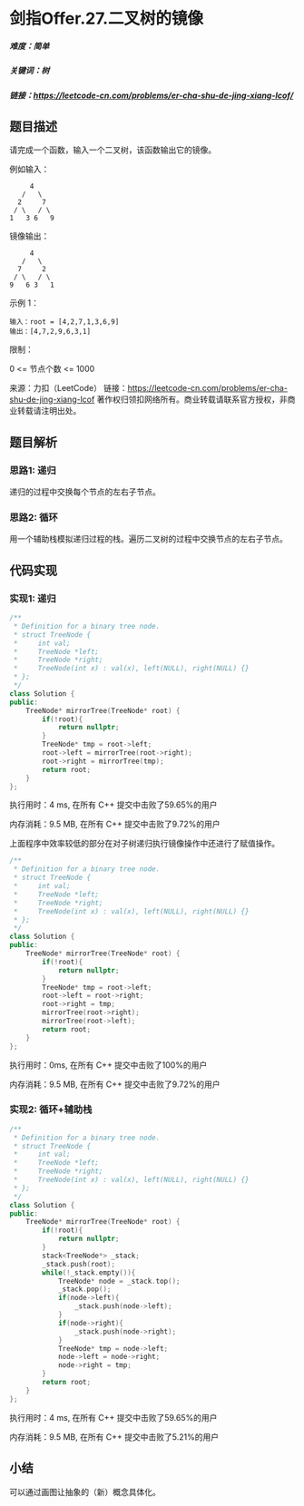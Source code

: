 # 剑指Offer.27.二叉树的镜像

##### 难度：简单

##### 关键词：树

##### 链接：https://leetcode-cn.com/problems/er-cha-shu-de-jing-xiang-lcof/

## 题目描述

请完成一个函数，输入一个二叉树，该函数输出它的镜像。

例如输入：

```
     4
   /   \
  2     7
 / \   / \
1   3 6   9
```

镜像输出： 

```
     4
   /   \
  7     2
 / \   / \
9   6 3   1
```

示例 1：

```
输入：root = [4,2,7,1,3,6,9]
输出：[4,7,2,9,6,3,1]
```


限制：

0 <= 节点个数 <= 1000

来源：力扣（LeetCode）
链接：https://leetcode-cn.com/problems/er-cha-shu-de-jing-xiang-lcof
著作权归领扣网络所有。商业转载请联系官方授权，非商业转载请注明出处。

## 题目解析

### 思路1: 递归

递归的过程中交换每个节点的左右子节点。

### 思路2: 循环

用一个辅助栈模拟递归过程的栈。遍历二叉树的过程中交换节点的左右子节点。

## 代码实现

### 实现1: 递归

```c++
/**
 * Definition for a binary tree node.
 * struct TreeNode {
 *     int val;
 *     TreeNode *left;
 *     TreeNode *right;
 *     TreeNode(int x) : val(x), left(NULL), right(NULL) {}
 * };
 */
class Solution {
public:
    TreeNode* mirrorTree(TreeNode* root) {
        if(!root){
            return nullptr;
        }
        TreeNode* tmp = root->left;
        root->left = mirrorTree(root->right);
        root->right = mirrorTree(tmp);
        return root;
    }
};
```

执行用时：4 ms, 在所有 C++ 提交中击败了59.65%的用户

内存消耗：9.5 MB, 在所有 C++ 提交中击败了9.72%的用户

上面程序中效率较低的部分在对子树递归执行镜像操作中还进行了赋值操作。

```c++
/**
 * Definition for a binary tree node.
 * struct TreeNode {
 *     int val;
 *     TreeNode *left;
 *     TreeNode *right;
 *     TreeNode(int x) : val(x), left(NULL), right(NULL) {}
 * };
 */
class Solution {
public:
    TreeNode* mirrorTree(TreeNode* root) {
        if(!root){
            return nullptr;
        }
        TreeNode* tmp = root->left;
        root->left = root->right;
        root->right = tmp;
        mirrorTree(root->right);
        mirrorTree(root->left);
        return root;
    }
};
```

执行用时：0ms, 在所有 C++ 提交中击败了100%的用户

内存消耗：9.5 MB, 在所有 C++ 提交中击败了9.72%的用户

### 实现2: 循环+辅助栈

```c++
/**
 * Definition for a binary tree node.
 * struct TreeNode {
 *     int val;
 *     TreeNode *left;
 *     TreeNode *right;
 *     TreeNode(int x) : val(x), left(NULL), right(NULL) {}
 * };
 */
class Solution {
public:
    TreeNode* mirrorTree(TreeNode* root) {
        if(!root){
            return nullptr;
        }
        stack<TreeNode*> _stack;
        _stack.push(root);
        while(!_stack.empty()){
            TreeNode* node = _stack.top();
            _stack.pop();
            if(node->left){
                _stack.push(node->left);
            }
            if(node->right){
                _stack.push(node->right);
            }
            TreeNode* tmp = node->left;
            node->left = node->right;
            node->right = tmp;
        }
        return root;
    }
};
```

执行用时：4 ms, 在所有 C++ 提交中击败了59.65%的用户

内存消耗：9.5 MB, 在所有 C++ 提交中击败了5.21%的用户

## 小结

可以通过画图让抽象的（新）概念具体化。

